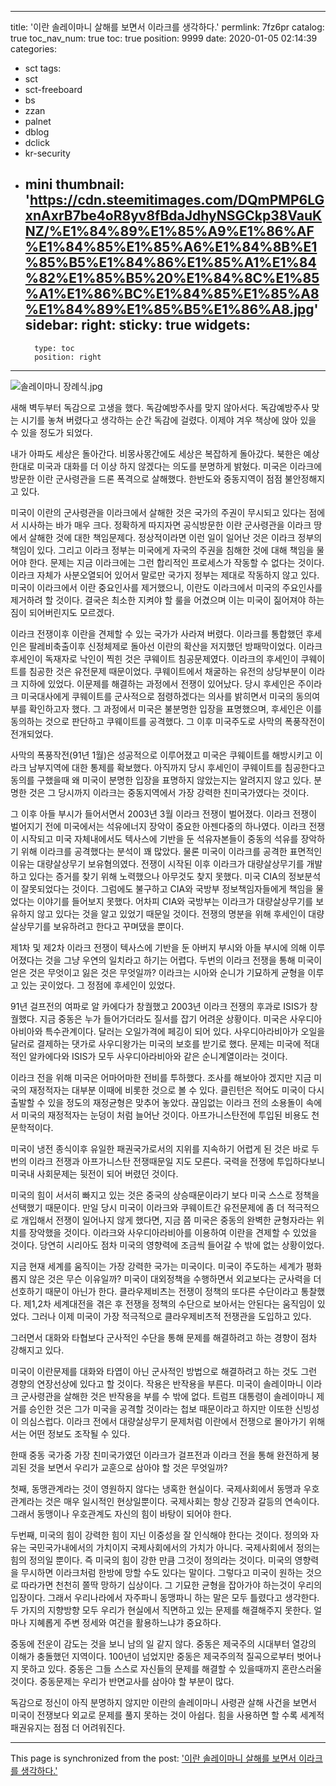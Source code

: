 
---
title: '이란 솔레이마니 살해를 보면서 이라크를 생각하다.'
permlink: 7fz6pr
catalog: true
toc_nav_num: true
toc: true
position: 9999
date: 2020-01-05 02:14:39
categories:
- sct
tags:
- sct
- sct-freeboard
- bs
- zzan
- palnet
- dblog
- dclick
- kr-security
- mini
thumbnail: 'https://cdn.steemitimages.com/DQmPMP6LGxnAxrB7be4oR8yv8fBdaJdhyNSGCkp38VauKNZ/%E1%84%89%E1%85%A9%E1%86%AF%E1%84%85%E1%85%A6%E1%84%8B%E1%85%B5%E1%84%86%E1%85%A1%E1%84%82%E1%85%B5%20%E1%84%8C%E1%85%A1%E1%86%BC%E1%84%85%E1%85%A8%E1%84%89%E1%85%B5%E1%86%A8.jpg'
sidebar:
    right:
        sticky: true
widgets:
    -
        type: toc
        position: right
---


![솔레이마니 장례식.jpg](https://cdn.steemitimages.com/DQmPMP6LGxnAxrB7be4oR8yv8fBdaJdhyNSGCkp38VauKNZ/%E1%84%89%E1%85%A9%E1%86%AF%E1%84%85%E1%85%A6%E1%84%8B%E1%85%B5%E1%84%86%E1%85%A1%E1%84%82%E1%85%B5%20%E1%84%8C%E1%85%A1%E1%86%BC%E1%84%85%E1%85%A8%E1%84%89%E1%85%B5%E1%86%A8.jpg)

새해 벽두부터 독감으로 고생을 했다. 독감예방주사를 맞지 않아서다. 독감예방주사 맞는 시기를 놓쳐 버렸다고 생각하는 순간 독감에 걸렸다. 이제야 겨우 책상에 앉아 있을 수 있을 정도가 되었다.

내가 아파도 세상은 돌아간다. 비몽사몽간에도 세상은 복잡하게 돌아갔다. 북한은 예상한대로 미국과 대화를 더 이상 하지 않겠다는 의도를 분명하게 밝혔다. 미국은 이라크에 방문한 이란 군사령관을 드론 폭격으로 살해했다. 한반도와 중동지역이 점점 불안정해지고 있다.

미국이 이란의 군사령관을 이라크에서 살해한 것은 국가의 주권이 무시되고 있다는 점에서 시사하는 바가 매우 크다. 정확하게 따지자면 공식방문한 이란 군사령관을 이라크 땅에서 살해한 것에 대한 책임문제다. 정상적이라면 이런 일이 일어난 것은 이라크 정부의 책임이 있다. 그리고 이라크 정부는 미국에게 자국의 주권을 침해한 것에 대해 책임을 물어야 한다. 문제는 지금 이라크에는 그런 합리적인 프로세스가 작동할 수 없다는 것이다. 이라크 자체가 사분오열되어 있어서 말로만 국가지 정부는 제대로 작동하지 않고 있다. 미국이 이라크에서 이란 중요인사를 제거했으니, 이란도 이라크에서 미국의 주요인사를 제거하려 할 것이다. 결국은 최소한 지켜야 할 룰을 어겼으며 이는 미국이 짊어져야 하는 짐이 되어버린지도 모르겠다. 

이라크 전쟁이후 이란을 견제할 수 있는 국가가 사라져 버렸다. 이라크를 통합했던 후세인은 팔레비축출이후 신정체제로 돌아선 이란의 확산을 저지했던 방패막이었다. 이라크 후세인이 독재자로 낙인이 찍힌 것은 쿠웨이트 침공문제였다. 이라크의 후세인이 쿠웨이트를 침공한 것은 유전문제 때문이었다. 쿠웨이트에서 채굴하는 유전의 상당부분이 이라크 지하에 있었다. 이문제를 해결하는 과정에서 전쟁이 있어났다. 당시 후세인은 주이라크 미국대사에게 쿠웨이트를 군사적으로 점령하겠다는 의사를 밝히면서 미국의 동의여부를 확인하고자 했다. 그 과정에서 미국은 불분명한 입장을 표명했으며, 후세인은 이를 동의하는 것으로 판단하고 쿠웨이트를 공격했다. 그 이후 미국주도로 사막의 폭풍작전이 전개되었다.

사막의 폭풍작전(91년 1월)은 성공적으로 이루어졌고 미국은 쿠웨이트를 해방시키고 이라크 남부지역에 대한 통제를 확보했다. 아직까지 당시 후세인이 쿠웨이트를 침공한다고 동의를 구했을때 왜 미국이 분명한 입장을 표명하지 않았는지는 알려지지 않고 있다. 분명한 것은 그 당시까지 이라크는 중동지역에서 가장 강력한 친미국가였다는 것이다.

그 이후 아들 부시가 들어서면서 2003년 3월 이라크 전쟁이 벌어졌다. 이라크 전쟁이 벌어지기 전에 미국에서는 석유에너지 장악이 중요한 아젠다중의 하나였다. 이라크 전쟁이 시작되고 미국 자체내에서도 텍사스에 기반을 둔 석유자본들이 중동의 석유를 장악하기 위해 이라크를 공격했다는 분석이 꽤 많았다. 물론 미국이 이라크를 공격한 표면적인 이유는 대량살상무기 보유혐의였다. 전쟁이 시작된 이후 이라크가 대량살상무기를 개발하고 있다는 증거를 찾기 위해 노력했으나 아무것도 찾지 못했다. 미국 CIA의 정보분석이 잘못되었다는 것이다. 그럼에도 불구하고 CIA와 국방부 정보책임자들에게 책임을 물었다는 이야기를 들어보지 못했다. 어차피 CIA와 국방부는 이라크가 대량살상무기를 보유하지 않고 있다는 것을 알고 있었기 때문일 것이다. 전쟁의 명분을 위해 후세인이 대량살상무기를 보유하려고 한다고 꾸며댔을 뿐이다.

제1차 및 제2차 이라크 전쟁이 텍사스에 기반을 둔 아버지 부시와 아들 부시에 의해 이루어졌다는 것을 그냥 우연의 일치라고 하기는 어렵다. 두번의 이라크 전쟁을 통해 미국이 얻은 것은 무엇이고 잃은 것은 무엇일까? 이라크는 시아와 순니가 기묘하게 균형을 이루고 있는 곳이었다. 그 정점에 후세인이 있었다.

91년 걸프전의 여파로 알 카에다가 창궐했고 2003년 이라크 전쟁의 후과로 ISIS가 창궐했다. 지금 중동은 누가 들어가더라도 질서를 잡기 어려운 상황이다. 미국은 사우디아아비아와 특수관계이다. 달러는 오일가격에 페깅이 되어 있다. 사우디아라비아가 오일을 달러로 결제하는 댓가로 사우디왕가는 미국의 보호를 받기로 했다. 문제는 미국에 적대적인 알카에다와 ISIS가 모두 사우디아라비아와 같은 순니계열이라는 것이다.

이라크 전을 위해 미국은 어마어마한 전비를 투하했다. 조사를 해보아야 겠지만 지금 미국의 재정적자는 대부분 이때에 비롯한 것으로 볼 수 있다. 클린턴은 적어도 미국이 다시 출발할 수 있을 정도의 재정균형은 맞추어 놓았다. 끊임없는 이라크 전의 소용돌이 속에서 미국의 재정적자는 눈덩이 처럼 늘어난 것이다. 아프가니스탄전에 투입된 비용도 천문학적이다.

미국이 냉전 종식이후 유일한 패권국가로서의 지위를 지속하기 어렵게 된 것은 바로 두번의 이라크 전쟁과 아프가니스탄 전쟁때문일 지도 모른다. 국력을 전쟁에 투입하다보니 미국내 사회문제는 뒷전이 되어 버렸던 것이다.

미국의 힘이 서서히 빠지고 있는 것은 중국의 상승때문이라기 보다 미국 스스로 정책을 선택했기 때문이다. 만일 당시 미국이 이라크와 쿠웨이트간 유전문제에 좀 더 적극적으로 개입해서 전쟁이 일어나지 않게 했다면, 지금 쯤 미국은 중동의 완벽한 균형자라는 위치를 장악했을 것이다. 이라크와 사우디아라비아를 이용하여 이란을 견제할 수 있었을 것이다. 당연히 시리아도 점차 미국의 영향력에 조금씩 들어갈 수 밖에 없는 상황이었다.

지금 현재 세계를 움직이는 가장 강력한 국가는 미국이다. 미국이 주도하는 세계가 평화롭지 않은 것은 무슨 이유일까? 미국이 대외정책을 수행하면서 외교보다는 군사력을 더 선호하기 때문이 아닌가 한다. 클라우제비츠는 전쟁이 정책의 또다른 수단이라고 통찰했다. 제1,2차 세계대전을 겪은 후 전쟁을 정책의 수단으로 보아서는 안된다는 움직임이 있었다. 그러나 이제 미국이 가장 적극적으로 클라우제비츠적 전쟁관을 도입하고 있다.

그러면서 대화와 타협보다 군사적인 수단을 통해 문제를 해결하려고 하는 경향이 점차 강해지고 있다.

미국이 이란문제를 대화와 타엽이 아닌 군사적인 방법으로 해결하려고 하는 것도 그런 경향의 연장선상에 있다고 할 것이다. 작용은 반작용을 부른다. 미국이 솔레이마니 이라크 군사령관을 살해한 것은 반작용을 부를 수 밖에 없다. 트럼프 대통령이 솔레이마니 제거를 승인한 것은 그가 미국을 공격할 것이라는 첩보 때문이라고 하지만 이또한 신빙성이 의심스럽다. 이라크 전에서 대량살상무기 문제처럼 이란에서 전쟁으로 몰아가기 위해서는 어떤 정보도 조작될 수 있다.

한때 중동 국가중 가장 친미국가였던 이라크가 걸프전과 이라크 전을 통해 완전하게 붕괴된 것을 보면서 우리가 교훈으로 삼아야 할 것은 무엇일까?

첫째, 동맹관계라는 것이 영원하지 않다는 냉혹한 현실이다. 국제사회에서 동맹과 우호관계라는 것은 매우 일시적인 현상일뿐이다. 국제사회는 항상 긴장과 갈등의 연속이다. 그래서 동맹이나 우호관계도 자신의 힘이 바탕이 되어야 한다.

두번째, 미국의 힘이 강력한 힘이 지닌 이중성을 잘 인식해야 한다는 것이다. 정의와 자유는 국민국가내에서의 가치이지 국제사회에서의 가치가 아니다. 국제사회에서 정의는 힘의 정의일 뿐이다. 즉 미국의 힘이 강한 만큼 그것이 정의라는 것이다. 미국의 영향력을 무시하면 이라크처럼 한방에 망할 수도 있다는 말이다. 그렇다고 미국이 원하는 것으로 따라가면 천천히 쫄딱 망하기 십상이다. 그 기묘한 균형을 잡아가야 하는것이 우리의 입장이다. 그래서 우리나라에서 자주파니 동맹파니 하는 말은 모두 틀렸다고 생각한다. 두 가지의 지향방향 모두 우리가 현실에서 직면하고 있는 문제를 해결해주지 못한다. 얼마나 지혜롭게 주변 정세와 여건을 활용하느냐갸 중요하다.

중동에 전운이 감도는 것을 보니 남의 일 같지 않다. 중동은 제국주의 시대부터 열강의 이해가 충돌했던 지역이다. 100년이 넘었지만 중동은 제국주의적 질곡으로부터 벗어나지 못하고 있다. 중동은 그들 스스로 자신들의 문제를 해결할 수 있을때까지 혼란스러울 것이다. 중동문제는 우리가 반면교사를 삼아야 할 부분이 많다.

독감으로 정신이 아직 분명하지 않지만 이란의 솔레이마니 사령관 살해 사건을 보면서 미국이 전쟁보다 외교로 문제를 풀지 못하는 것이 아쉽다. 힘을 사용하면 할 수록 세계적 패권유지는 점점 더 어려워진다.

- - -

This page is synchronized from the post: ['이란 솔레이마니 살해를 보면서 이라크를 생각하다.'](https://steemit.com/@oldstone/7fz6pr)
